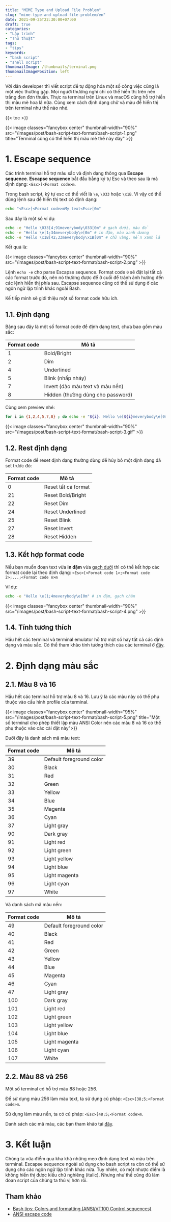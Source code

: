```yaml
---
title: "MIME Type and Upload File Problem"
slug: "mime-type-and-upload-file-problem/en"
date: 2021-09-25T22:30:00+07:00
draft: true
categories:
- "Lập trình"
- "Thủ thuật"
tags:
- "tips"
keywords:
- "bash script"
- "shell script"
thumbnailImage: /thumbnails/terminal.png
thumbnailImagePosition: left
---
```


Với dân developer thì viết script để tự động hóa một số công việc cũng là một việc thường gặp. Mọi người thường nghĩ chỉ có thể hiển thị trên nền trắng đen đơn thuần. Thực ra terminal trên Linux và macOS cũng hỗ trợ hiển thị màu mè hoa lá nữa. Cùng xem cách định dạng chữ và màu để hiển thị trên terminal như thế nào nhé.

<!--more-->

{{< toc >}}

{{< image classes="fancybox center" thumbnail-width="90%" src="/images/post/bash-script-text-format/bash-script-1.png" title="Terminal cũng có thể hiển thị màu mè thế này đây" >}}

# 1. Escape sequence

Các trình terminal hỗ trợ màu sắc và định dạng thông qua **Escape sequence**. **Escapse sequence** bắt đầu bằng ký tự Esc và theo sau là mã định dạng: `<Esc>[<Format code>m`.

Trong bash script, ký tự esc có thể viết là `\e`, `\033` hoặc `\x1B`. Vì vậy có thể dùng lệnh sau để hiển thị text có định dạng:

```sh
echo "<Esc>[<Format code>mMy text<Esc>[0m"
```

Sau đây là một số ví dụ:

```sh
echo -e "Hello \033[4;91meverybody\033[0m" # gạch dưới, màu đỏ
echo -e "Hello \e[1;34meverybody\e[0m" # in đậm, màu xanh dương
echo -e "Hello \x1B[42;33meverybody\x1B[0m" # chữ vàng, nền xanh lá
```

Kết quả là:

{{< image classes="fancybox center" thumbnail-width="90%" src="/images/post/bash-script-text-format/bash-script-2.png" >}}


Lệnh `echo -e` cho parse Escapse sequence. Format code `0` sẽ đặt lại tất cả các format trước đó, nên nó thường được để ở cuối để tránh ảnh hưởng đến các lệnh hiển thị phía sau. Escapse sequence cũng có thể sử dụng ở các ngôn ngữ lập trình khác ngoài Bash.

Kế tiếp mình sẽ giới thiệu một số format code hữu ích.

## 1.1. Định dạng

Bảng sau đây là một số format code để định dạng text, chưa bao gồm màu sắc:

|Format code|Mô tả|
|---|---|
|1|Bold/Bright|
|2|Dim|
|4|Underlined|
|5|Blink (nhấp nháy)|
|7|Invert (đảo màu text và màu nền)|
|8|Hidden (thường dùng cho password)|

Cùng xem preview nhé:

```sh
for i in {1,2,4,5,7,8} ; do echo -e "${i}. Hello \e[${i}meverybody\e[0m" ; done ; echo
```

{{< image classes="fancybox center" thumbnail-width="90%" src="/images/post/bash-script-text-format/bash-script-3.gif" >}}


## 1.2. Rest định dạng

Format code để reset định dạng thường dùng để hủy bỏ một định dạng đã set trước đó:

|Format code|Mô tả|
|---|---|
|0|Reset tất cả format|
|21|Reset Bold/Bright|
|22|Reset Dim|
|24|Reset Underlined|
|25|Reset Blink|
|27|Reset Invert|
|28|Reset Hidden|


## 1.3. Kết hợp format code

Nếu bạn muốn đoạn text vừa **in đậm** vừa <u>gạch dưới</u> thì có thể kết hợp các format code lại theo định dạng: `<Esc>[<Format code 1>;<Format code 2>;...;<Format code n>m`

Ví dụ:

```sh
echo -e "Hello \e[1;4meverybody\e[0m" # in đậm, gạch chân
```

{{< image classes="fancybox center" thumbnail-width="90%" src="/images/post/bash-script-text-format/bash-script-4.png" >}}

## 1.4. Tính tương thích

Hầu hết các terminal và terminal emulator hỗ trợ một số hay tất cả các định dạng và màu sắc. Có thể tham khảo tính tương thích của các terminal ở [đây](https://misc.flogisoft.com/bash/tip_colors_and_formatting#terminals_compatibility). 

# 2. Định dạng màu sắc

## 2.1. Màu 8 và 16

Hầu hết các terminal hỗ trợ màu 8 và 16. Lưu ý là các màu này có thể phụ thuộc vào cấu hình profile của terminal.

{{< image classes="fancybox center" thumbnail-width="95%" src="/images/post/bash-script-text-format/bash-script-5.png" title="Một số terminal cho phép thiết lập màu ANSI Color nên các màu 8 và 16 có thể phụ thuộc vào các cài đặt này">}}

Dưới đây là danh sách mã màu text:

|Format code|Mô tả|
|---|---|
|39|Default foreground color|
|30|Black|
|31|Red|
|32|Green|
|33|Yellow|
|34|Blue|
|35|Magenta|
|36|Cyan|
|37|Light gray|
|90|Dark gray|
|91|Light red|
|92|Light green|
|93|Light yellow|
|94|Light blue|
|95|Light magenta|
|96|Light cyan|
|97|White|

Và danh sách mã màu nền:

|Format code|Mô tả|
|---|---|
|49|Default foreground color|
|40|Black|
|41|Red|
|42|Green|
|43|Yellow|
|44|Blue|
|45|Magenta|
|46|Cyan|
|47|Light gray|
|100|Dark gray|
|101|Light red|
|102|Light green|
|103|Light yellow|
|104|Light blue|
|105|Light magenta|
|106|Light cyan|
|107|White|


## 2.2. Màu 88 và 256

Một số terminal có hỗ trợ màu 88 hoặc 256. 

Để sử dụng màu 256 làm màu text, ta sử dụng cú pháp: `<Esc>[38;5;<Format code>m`.

Sử dụng làm màu nền, ta có cú pháp: `<Esc>[48;5;<Format code>m`.

Danh sách các mã màu, các bạn tham khảo tại [đây](https://en.wikipedia.org/wiki/ANSI_escape_code#8-bit).

# 3. Kết luận

Chúng ta vừa điểm qua kha khá những mẹo định dạng text và màu trên terminal. Escapse sequence ngoài sử dụng cho bash script ra còn có thể sử dụng cho các ngôn ngữ lập trình khác nữa. Tuy nhiên, có một nhược điểm là không hiển thị được kiểu chữ nghiêng (italic). Nhưng như thế cũng đủ làm đoạn script của chúng ta thú vị hơn rồi.

## Tham khảo

- [Bash tips: Colors and formatting (ANSI/VT100 Control sequences)](https://misc.flogisoft.com/bash/tip_colors_and_formatting)
- [ANSI escape code](https://en.wikipedia.org/wiki/ANSI_escape_code)